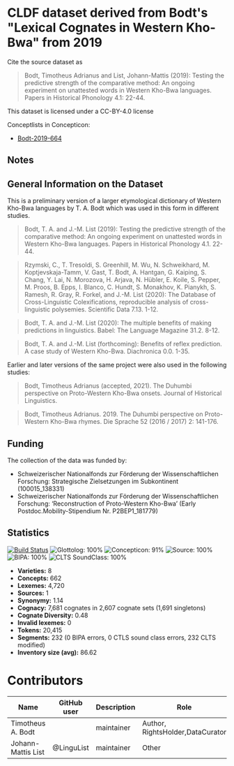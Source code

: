 # CLDF dataset derived from Bodt's "Lexical Cognates in Western Kho-Bwa" from 2019

Cite the source dataset as

> Bodt, Timotheus Adrianus and List, Johann-Mattis (2019): Testing the predictive strength of the comparative method: An ongoing experiment on unattested words in Western Kho-Bwa languages. Papers in Historical Phonology 4.1: 22-44.

This dataset is licensed under a CC-BY-4.0 license


Conceptlists in Concepticon:
- [Bodt-2019-664](https://concepticon.clld.org/contributions/Bodt-2019-664)
## Notes

## General Information on the Dataset

This is a preliminary version of a larger etymological dictionary of Western Kho-Bwa languages by T. A. Bodt which was used in this form in different studies.

> Bodt, T. A. and J.-M. List (2019): Testing the predictive strength of the comparative method: An ongoing experiment on unattested words in Western Kho-Bwa languages. Papers in Historical Phonology 4.1. 22-44. 

> Rzymski, C., T. Tresoldi, S. Greenhill, M. Wu, N. Schweikhard, M. Koptjevskaja-Tamm, V. Gast, T. Bodt, A. Hantgan, G. Kaiping, S. Chang, Y. Lai, N. Morozova, H. Arjava, N. Hübler, E. Koile, S. Pepper, M. Proos, B. Epps, I. Blanco, C. Hundt, S. Monakhov, K. Pianykh, S. Ramesh, R. Gray, R. Forkel, and J.-M. List (2020): The Database of Cross-Linguistic Colexifications, reproducible analysis of cross- linguistic polysemies. Scientific Data 7.13. 1-12. 

> Bodt, T. A. and J.-M. List (2020): The multiple benefits of making predictions in linguistics. Babel: The Language Magazine 31.2. 8-12. 

> Bodt, T. A. and J.-M. List (forthcoming): Benefits of reflex prediction. A case study of Western Kho-Bwa. Diachronica 0.0. 1-35. 

Earlier and later versions of the same project were also used in the following studies:

> Bodt, Timotheus Adrianus (accepted, 2021). The Duhumbi perspective on Proto-Western Kho-Bwa onsets. Journal of Historical Linguistics.

> Bodt, Timotheus Adrianus. 2019. The Duhumbi perspective on Proto-Western Kho-Bwa rhymes. Die Sprache 52 (2016 / 2017) 2: 141-176.

## Funding

The collection of the data was funded by:

* Schweizerischer Nationalfonds zur Förderung der Wissenschaftlichen Forschung: Strategische Zielsetzungen im Subkontinent (100015_138331)
* Schweizerischer Nationalfonds zur Förderung der Wissenschaftlichen Forschung: ‘Reconstruction of Proto-Western Kho-Bwa’ (Early Postdoc.Mobility-Stipendium Nr. P2BEP1_181779)




## Statistics


[![Build Status](https://travis-ci.org/lingpy/bodtkhobwa/.svg?branch=master)](https://travis-ci.org/lingpy/bodtkhobwa/)
![Glottolog: 100%](https://img.shields.io/badge/Glottolog-100%25-brightgreen.svg "Glottolog: 100%")
![Concepticon: 91%](https://img.shields.io/badge/Concepticon-91%25-green.svg "Concepticon: 91%")
![Source: 100%](https://img.shields.io/badge/Source-100%25-brightgreen.svg "Source: 100%")
![BIPA: 100%](https://img.shields.io/badge/BIPA-100%25-brightgreen.svg "BIPA: 100%")
![CLTS SoundClass: 100%](https://img.shields.io/badge/CLTS%20SoundClass-100%25-brightgreen.svg "CLTS SoundClass: 100%")

- **Varieties:** 8
- **Concepts:** 662
- **Lexemes:** 4,720
- **Sources:** 1
- **Synonymy:** 1.14
- **Cognacy:** 7,681 cognates in 2,607 cognate sets (1,691 singletons)
- **Cognate Diversity:** 0.48
- **Invalid lexemes:** 0
- **Tokens:** 20,415
- **Segments:** 232 (0 BIPA errors, 0 CTLS sound class errors, 232 CLTS modified)
- **Inventory size (avg):** 86.62

# Contributors

Name               | GitHub user | Description |Role
---                | ---         | --- | ---
Timotheus A. Bodt |             | maintainer | Author, RightsHolder,DataCurator
Johann-Mattis List | @LinguList  | maintainer | Other



